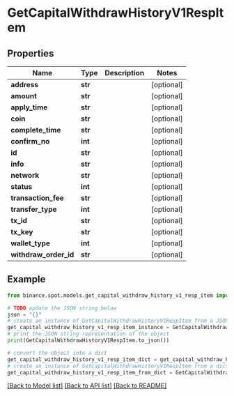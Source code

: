 # GetCapitalWithdrawHistoryV1RespItem


## Properties

Name | Type | Description | Notes
------------ | ------------- | ------------- | -------------
**address** | **str** |  | [optional] 
**amount** | **str** |  | [optional] 
**apply_time** | **str** |  | [optional] 
**coin** | **str** |  | [optional] 
**complete_time** | **str** |  | [optional] 
**confirm_no** | **int** |  | [optional] 
**id** | **str** |  | [optional] 
**info** | **str** |  | [optional] 
**network** | **str** |  | [optional] 
**status** | **int** |  | [optional] 
**transaction_fee** | **str** |  | [optional] 
**transfer_type** | **int** |  | [optional] 
**tx_id** | **str** |  | [optional] 
**tx_key** | **str** |  | [optional] 
**wallet_type** | **int** |  | [optional] 
**withdraw_order_id** | **str** |  | [optional] 

## Example

```python
from binance.spot.models.get_capital_withdraw_history_v1_resp_item import GetCapitalWithdrawHistoryV1RespItem

# TODO update the JSON string below
json = "{}"
# create an instance of GetCapitalWithdrawHistoryV1RespItem from a JSON string
get_capital_withdraw_history_v1_resp_item_instance = GetCapitalWithdrawHistoryV1RespItem.from_json(json)
# print the JSON string representation of the object
print(GetCapitalWithdrawHistoryV1RespItem.to_json())

# convert the object into a dict
get_capital_withdraw_history_v1_resp_item_dict = get_capital_withdraw_history_v1_resp_item_instance.to_dict()
# create an instance of GetCapitalWithdrawHistoryV1RespItem from a dict
get_capital_withdraw_history_v1_resp_item_from_dict = GetCapitalWithdrawHistoryV1RespItem.from_dict(get_capital_withdraw_history_v1_resp_item_dict)
```
[[Back to Model list]](../README.md#documentation-for-models) [[Back to API list]](../README.md#documentation-for-api-endpoints) [[Back to README]](../README.md)


